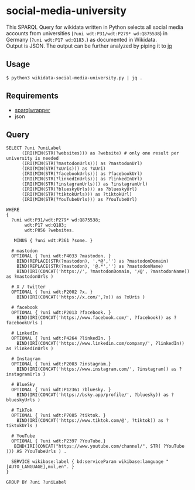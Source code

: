 # social-media-university
This SPARQL Query for wikidata written in Python selects all social media accounts from universities (`?uni wdt:P31/wdt:P279* wd:Q875538`) in Germany (`?uni wdt:P17 wd:Q183.`) as documented in Wikidata.  
Output is JSON. The output can be further analyzed by piping it to [jq](https://jqlang.github.io/jq/)

## Usage
`$ python3 wikidata-social-media-university.py | jq .`

## Requirements
- [sparqlwrapper](https://rdflib.github.io/sparqlwrapper/)
- json

## Query
``` SPARQL
SELECT ?uni ?uniLabel
      (IRI(MIN(STR(?websites))) as ?website) # only one result per university is needed
      (IRI(MIN(STR(?mastodonUrls))) as ?mastodonUrl)
      (IRI(MIN(STR(?xUris))) as ?xUri)
      (IRI(MIN(STR(?facebookUrls))) as ?facebookUrl)
      (IRI(MIN(STR(?linkedInUrls))) as ?linkedInUrl)
      (IRI(MIN(STR(?instagramUrls))) as ?instagramUrl)
      (IRI(MIN(STR(?blueskyUrls))) as ?blueskyUrl)
      (IRI(MIN(STR(?tiktokUrls))) as ?tiktokUrl)
      (IRI(MIN(STR(?YouTubeUrls))) as ?YouTubeUrl)

WHERE
{
  ?uni wdt:P31/wdt:P279* wd:Q875538;
       wdt:P17 wd:Q183;
       wdt:P856 ?websites.
  
   MINUS { ?uni wdt:P361 ?some. }
  
  # mastodon
  OPTIONAL { ?uni wdt:P4033 ?mastodon. }
    BIND(REPLACE(STR(?mastodon), '.*@','') as ?mastodonDomain)
    BIND(REPLACE(STR(?mastodon), '@.*','') as ?mastodonName)
    BIND(IRI(CONCAT('https://', ?mastodonDomain, '/@', ?mastodonName)) as ?mastodonUrls )
  
  # X / twitter
  OPTIONAL { ?uni wdt:P2002 ?x. }
    BIND(IRI(CONCAT('https://x.com/',?x)) as ?xUris )
  
  # facebook
  OPTIONAL { ?uni wdt:P2013 ?facebook. }
    BIND(IRI(CONCAT('https://www.facebook.com/', ?facebook)) as ?facebookUrls )
  
  # LinkedIn
  OPTIONAL { ?uni wdt:P4264 ?linkedIn. }
    BIND(IRI(CONCAT('https://www.linkedin.com/company/', ?linkedIn)) as ?linkedInUrls )
  
  # Instagram
  OPTIONAL { ?uni wdt:P2003 ?instagram.}
    BIND(IRI(CONCAT('https://www.instagram.com/', ?instagram)) as ?instagramUrls )
  
  # BlueSky
  OPTIONAL { ?uni wdt:P12361 ?bluesky. }
    BIND(IRI(CONCAT('https://bsky.app/profile/', ?bluesky)) as ?blueskyUrls )
  
  # TikTok
  OPTIONAL { ?uni wdt:P7085 ?tiktok. }
    BIND(IRI(CONCAT('https://www.tiktok.com/@', ?tiktok)) as ?tiktokUrls )
  
  # YouTube
  OPTIONAL { ?uni wdt:P2397 ?YouTube.}
   BIND(IRI(CONCAT("https://www.youtube.com/channel/", STR( ?YouTube ))) AS ?YouTubeUrls ) .
  
  SERVICE wikibase:label { bd:serviceParam wikibase:language "[AUTO_LANGUAGE],mul,en". }
}

GROUP BY ?uni ?uniLabel
```
